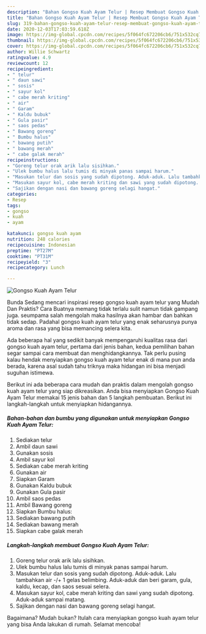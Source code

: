 ```yaml
---
description: "Bahan Gongso Kuah Ayam Telur | Resep Membuat Gongso Kuah Ayam Telur Yang Bisa Manjain Lidah"
title: "Bahan Gongso Kuah Ayam Telur | Resep Membuat Gongso Kuah Ayam Telur Yang Bisa Manjain Lidah"
slug: 319-bahan-gongso-kuah-ayam-telur-resep-membuat-gongso-kuah-ayam-telur-yang-bisa-manjain-lidah
date: 2020-12-03T17:03:59.618Z
image: https://img-global.cpcdn.com/recipes/5f064fc672206cb6/751x532cq70/gongso-kuah-ayam-telur-foto-resep-utama.jpg
thumbnail: https://img-global.cpcdn.com/recipes/5f064fc672206cb6/751x532cq70/gongso-kuah-ayam-telur-foto-resep-utama.jpg
cover: https://img-global.cpcdn.com/recipes/5f064fc672206cb6/751x532cq70/gongso-kuah-ayam-telur-foto-resep-utama.jpg
author: Willie Schwartz
ratingvalue: 4.9
reviewcount: 12
recipeingredient:
- " telur"
- " daun sawi"
- " sosis"
- " sayur kol"
- " cabe merah kriting"
- " air"
- " Garam"
- " Kaldu bubuk"
- " Gula pasir"
- " saos pedas"
- " Bawang goreng"
- " Bumbu halus"
- " bawang putih"
- " bawang merah"
- " cabe galak merah"
recipeinstructions:
- "Goreng telur orak arik lalu sisihkan."
- "Ulek bumbu halus lalu tumis di minyak panas sampai harum."
- "Masukan telur dan sosis yang sudah dipotong. Aduk-aduk. Lalu tambahkan air -/+ 1 gelas belimbing. Aduk-aduk dan beri garam, gula, kaldu, kecap, dan saos sesuai selera."
- "Masukan sayur kol, cabe merah kriting dan sawi yang sudah dipotong. Aduk-aduk sampai matang."
- "Sajikan dengan nasi dan bawang goreng selagi hangat."
categories:
- Resep
tags:
- gongso
- kuah
- ayam

katakunci: gongso kuah ayam 
nutrition: 248 calories
recipecuisine: Indonesian
preptime: "PT27M"
cooktime: "PT31M"
recipeyield: "3"
recipecategory: Lunch

---
```



![Gongso Kuah Ayam Telur](https://img-global.cpcdn.com/recipes/5f064fc672206cb6/751x532cq70/gongso-kuah-ayam-telur-foto-resep-utama.jpg)

Bunda Sedang mencari inspirasi resep gongso kuah ayam telur yang Mudah Dan Praktis? Cara Buatnya memang tidak terlalu sulit namun tidak gampang juga. seumpama salah mengolah maka hasilnya akan hambar dan bahkan tidak sedap. Padahal gongso kuah ayam telur yang enak seharusnya punya aroma dan rasa yang bisa memancing selera kita.



Ada beberapa hal yang sedikit banyak mempengaruhi kualitas rasa dari gongso kuah ayam telur, pertama dari jenis bahan, kedua pemilihan bahan segar sampai cara membuat dan menghidangkannya. Tak perlu pusing kalau hendak menyiapkan gongso kuah ayam telur enak di mana pun anda berada, karena asal sudah tahu triknya maka hidangan ini bisa menjadi suguhan istimewa.


Berikut ini ada beberapa cara mudah dan praktis dalam mengolah gongso kuah ayam telur yang siap dikreasikan. Anda bisa menyiapkan Gongso Kuah Ayam Telur memakai 15 jenis bahan dan 5 langkah pembuatan. Berikut ini langkah-langkah untuk menyiapkan hidangannya.

<!--inarticleads1-->

##### Bahan-bahan dan bumbu yang digunakan untuk menyiapkan Gongso Kuah Ayam Telur:

1. Sediakan  telur
1. Ambil  daun sawi
1. Gunakan  sosis
1. Ambil  sayur kol
1. Sediakan  cabe merah kriting
1. Gunakan  air
1. Siapkan  Garam
1. Gunakan  Kaldu bubuk
1. Gunakan  Gula pasir
1. Ambil  saos pedas
1. Ambil  Bawang goreng
1. Siapkan  Bumbu halus:
1. Sediakan  bawang putih
1. Sediakan  bawang merah
1. Siapkan  cabe galak merah




<!--inarticleads2-->

##### Langkah-langkah membuat Gongso Kuah Ayam Telur:

1. Goreng telur orak arik lalu sisihkan.
1. Ulek bumbu halus lalu tumis di minyak panas sampai harum.
1. Masukan telur dan sosis yang sudah dipotong. Aduk-aduk. Lalu tambahkan air -/+ 1 gelas belimbing. Aduk-aduk dan beri garam, gula, kaldu, kecap, dan saos sesuai selera.
1. Masukan sayur kol, cabe merah kriting dan sawi yang sudah dipotong. Aduk-aduk sampai matang.
1. Sajikan dengan nasi dan bawang goreng selagi hangat.




Bagaimana? Mudah bukan? Itulah cara menyiapkan gongso kuah ayam telur yang bisa Anda lakukan di rumah. Selamat mencoba!
